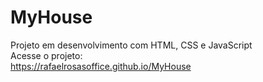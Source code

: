 # MyHouse
Projeto em desenvolvimento com HTML, CSS e JavaScript <br>
Acesse o projeto:<br>
https://rafaelrosasoffice.github.io/MyHouse
